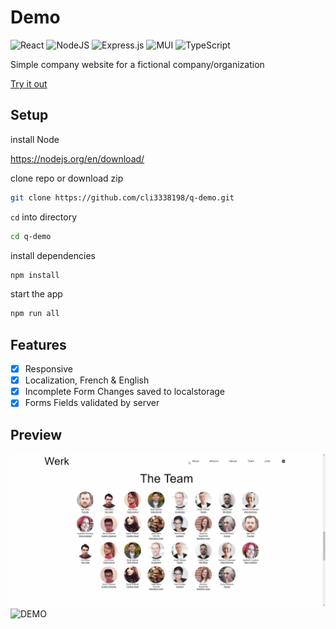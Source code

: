 # Demo

![React](https://img.shields.io/badge/react-%2320232a.svg?style=for-the-badge&logo=react&logoColor=%2361DAFB)
![NodeJS](https://img.shields.io/badge/node.js-6DA55F?style=for-the-badge&logo=node.js&logoColor=white)
![Express.js](https://img.shields.io/badge/express.js-%23404d59.svg?style=for-the-badge&logo=express&logoColor=%2361DAFB)
![MUI](https://img.shields.io/badge/MUI-%230081CB.svg?style=for-the-badge&logo=mui&logoColor=white)
![TypeScript](https://img.shields.io/badge/typescript-%23007ACC.svg?style=for-the-badge&logo=typescript&logoColor=white)

Simple company website for a fictional company/organization

[Try it out](https://unequal-berry.surge.sh/)

## Setup

install Node

https://nodejs.org/en/download/

clone repo or download zip

```sh
git clone https://github.com/cli3338198/q-demo.git
```

`cd` into directory

```sh
cd q-demo
```

install dependencies

```sh
npm install
```

start the app

```sh
npm run all
```

## Features

- [x] Responsive
- [x] Localization, French & English
- [x] Incomplete Form Changes saved to localstorage
- [x] Forms Fields validated by server

## Preview

![DEMO](/front/public/01.gif)
![DEMO](/front/public/02.gif)
